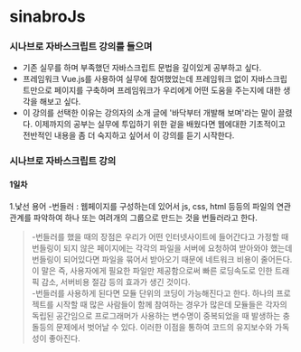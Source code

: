 # sinabroJs
### 시나브로 자바스크립트 강의를 들으며
- 기존 실무를 하며 부족했던 자바스크립트 문법을 깊이있게 공부하고 싶다.
- 프레임워크 Vue.js를 사용하여 실무에 참여했었는데 프레임워크 없이 자바스크립트만으로 페이지를 구축하며 프레임워크가 우리에게 어떤 도움을 주는지에 대한 생각을 해보고 싶다.
- 이 강의를 선택한 이유는 강의자의 소개 글에 '바닥부터 개발해 보며'라는 말이 끌렸다. 이제까지의 공부는 실무에 투입하기 위한 겉을 배웠다면 웹에대한 기초적이고 전반적인 내용을 좀 더 숙지하고 싶어서 이 강의를 듣기 시작한다.

### 시나브로 자바스크립트 강의
#### 1일차
1.낯선 용어
  -번들러 : 웹페이지를 구성하는데 있어서 js, css, html 등등의 파일의 연관관계를 파악하여 하나 또는 여려개의 그룹으로 만드는 것을 번들러라고 한다.
  >-번들러를 했을 때의 장점은 우리가 어떤 인터넷사이트에 들어간다고 가정할 때 번들링이 되지 않은 페이지에는 각각의 파일을 서버에 요청하여 받아와야 했는데 번들링이 되어있다면 파일을 묶어서 받아오기 때문에 네트워크 비용이 줄어든다. 이 말은 즉, 사용자에게 필요한 파일만 제공함으로써 빠른 로딩속도로 인한 트래픽 감소, 서버비용 절감 등의 효과가 생긴 것이다.<br>
>-번들러를 사용하게 된다면 모듈 단위의 코딩이 가능해진다고 한다. 하나의 프로젝트를 시작할 때 많은 사람들이 함께 참여하는 경우가 많은데 모듈들은 각자의 독립된 공간임으로 프로그래머가 사용하는 변수명이 중복되었을 때 발생하는 충돌등의 문제에서 벗어날 수 있다. 이러한 이점을 통하여 코드의 유지보수와 가독성이 좋아진다. 
